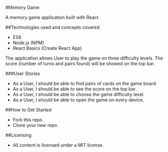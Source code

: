 #Memory Game

A memory game application built with React.

##Technologies used and concepts covered

* ES6
* Node.js (NPM)
* React Basics (Create React App)

The application allows User to play the game on three difficulty levels. The score (number of turns and pairs found) will be showed on the top bar.

###User Stories

* As a User, I should be able to find pairs of cards on the game board.
* As a User, I should be able to see the score on the top bar.
* As a User, I should be able to choose the game difficulty level.
* As a User, I should be able to open the game on every device.

##How to Get Started

* Fork this repo.
* Clone your new repo.

##Licensing
* All content is licensed under a MIT license.
